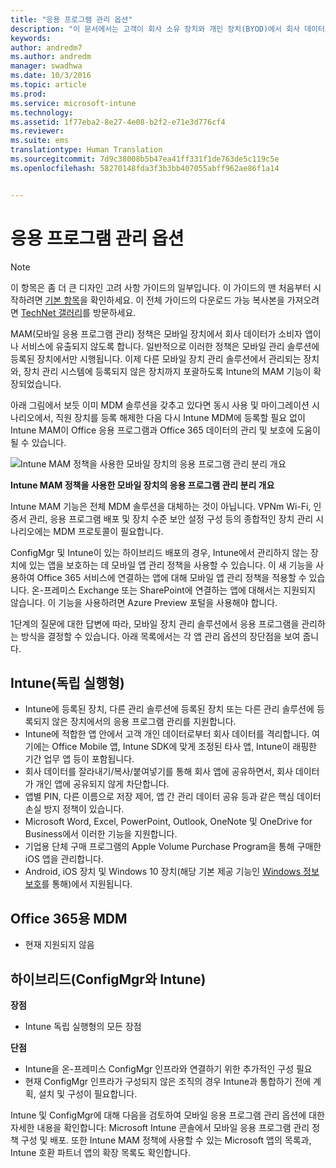 ```yaml
---
title: "응용 프로그램 관리 옵션"
description: "이 문서에서는 고객이 회사 소유 장치와 개인 장치(BYOD)에서 회사 데이터의 보안을 유지할 수 있도록 Intune 독립 실행형 및 하이브리드의 MAM(모바일 응용 프로그램 관리) 기능에 대해 설명합니다."
keywords: 
author: andredm7
ms.author: andredm
manager: swadhwa
ms.date: 10/3/2016
ms.topic: article
ms.prod: 
ms.service: microsoft-intune
ms.technology: 
ms.assetid: 1f77eba2-8e27-4e08-b2f2-e71e3d776cf4
ms.reviewer: 
ms.suite: ems
translationtype: Human Translation
ms.sourcegitcommit: 7d9c38008b5b47ea41ff331f1de763de5c119c5e
ms.openlocfilehash: 58270148fda3f3b3bb407055abff962ae86f1a14


---
```


# <a name="application-management-options"></a>응용 프로그램 관리 옵션

>[!NOTE]
>이 항목은 좀 더 큰 디자인 고려 사항 가이드의 일부입니다. 이 가이드의 맨 처음부터 시작하려면 [기본 항목](mdm-design-considerations-guide.md)을 확인하세요. 이 전체 가이드의 다운로드 가능 복사본을 가져오려면 [TechNet 갤러리](https://gallery.technet.microsoft.com/Mobile-Device-Management-7d401582)를 방문하세요.

MAM(모바일 응용 프로그램 관리) 정책은 모바일 장치에서 회사 데이터가 소비자 앱이나 서비스에 유출되지 않도록 합니다. 일반적으로 이러한 정책은 모바일 관리 솔루션에 등록된 장치에서만 시행됩니다. 이제 다른 모바일 장치 관리 솔루션에서 관리되는 장치와, 장치 관리 시스템에 등록되지 않은 장치까지 포괄하도록 Intune의 MAM 기능이 확장되었습니다.

아래 그림에서 보듯 이미 MDM 솔루션을 갖추고 있다면 동시 사용 및 마이그레이션 시나리오에서, 직원 장치를 등록 해제한 다음 다시 Intune MDM에 등록할 필요 없이 Intune MAM이 Office 응용 프로그램과 Office 365 데이터의 관리 및 보호에 도움이 될 수 있습니다.

![Intune MAM 정책을 사용한 모바일 장치의 응용 프로그램 관리 분리 개요](./media/Intune_without_enrollment.png)

**Intune MAM 정책을 사용한 모바일 장치의 응용 프로그램 관리 분리 개요**

Intune MAM 기능은 전체 MDM 솔루션을 대체하는 것이 아닙니다. VPNm Wi-Fi, 인증서 관리, 응용 프로그램 배포 및 장치 수준 보안 설정 구성 등의 종합적인 장치 관리 시나리오에는 MDM 프로토콜이 필요합니다.

ConfigMgr 및 Intune이 있는 하이브리드 배포의 경우, Intune에서 관리하지 않는 장치에 있는 앱을 보호하는 데 모바일 앱 관리 정책을 사용할 수 있습니다. 이 새 기능을 사용하여 Office 365 서비스에 연결하는 앱에 대해 모바일 앱 관리 정책을 적용할 수 있습니다. 온-프레미스 Exchange 또는 SharePoint에 연결하는 앱에 대해서는 지원되지 않습니다. 이 기능을 사용하려면 Azure Preview 포털을 사용해야 합니다.

1단계의 질문에 대한 답변에 따라, 모바일 장치 관리 솔루션에서 응용 프로그램을 관리하는 방식을 결정할 수 있습니다. 아래 목록에서는 각 앱 관리 옵션의 장단점을 보여 줍니다.

## <a name="intune-standalone"></a>Intune(독립 실행형)

- Intune에 등록된 장치, 다른 관리 솔루션에 등록된 장치 또는 다른 관리 솔루션에 등록되지 않은 장치에서의 응용 프로그램 관리를 지원합니다.
- Intune에 적합한 앱 안에서 고객 개인 데이터로부터 회사 데이터를 격리합니다. 여기에는 Office Mobile 앱, Intune SDK에 맞게 조정된 타사 앱, Intune이 래핑한 기간 업무 앱 등이 포함됩니다.
- 회사 데이터를 잘라내기/복사/붙여넣기를 통해 회사 앱에 공유하면서, 회사 데이터가 개인 앱에 공유되지 않게 차단합니다.
- 앱별 PIN, 다른 이름으로 저장 제어, 앱 간 관리 데이터 공유 등과 같은 핵심 데이터 손실 방지 정책이 있습니다.
- Microsoft Word, Excel, PowerPoint, Outlook, OneNote 및 OneDrive for Business에서 이러한 기능을 지원합니다.
- 기업용 단체 구매 프로그램의 Apple Volume Purchase Program을 통해 구매한 iOS 앱을 관리합니다.
- Android, iOS 장치 및 Windows 10 장치(해당 기본 제공 기능인 [Windows 정보 보호](https://technet.microsoft.com/itpro/windows/keep-secure/protect-enterprise-data-using-wip)를 통해)에서 지원됩니다.

## <a name="mdm-for-office-365"></a>Office 365용 MDM

- 현재 지원되지 않음

## <a name="hybrid-intune-with-configmgr"></a>하이브리드(ConfigMgr와 Intune)

**장점**

- Intune 독립 실행형의 모든 장점

**단점**

- Intune을 온-프레미스 ConfigMgr 인프라와 연결하기 위한 추가적인 구성 필요
- 현재 ConfigMgr 인프라가 구성되지 않은 조직의 경우 Intune과 통합하기 전에 계획, 설치 및 구성이 필요합니다.

Intune 및 ConfigMgr에 대해 다음을 검토하여 모바일 응용 프로그램 관리 옵션에 대한 자세한 내용을 확인합니다: Microsoft Intune 콘솔에서 모바일 응용 프로그램 관리 정책 구성 및 배포. 또한 Intune MAM 정책에 사용할 수 있는 Microsoft 앱의 목록과, Intune 호환 파트너 앱의 확장 목록도 확인합니다.



<!--HONumber=Nov16_HO4-->


